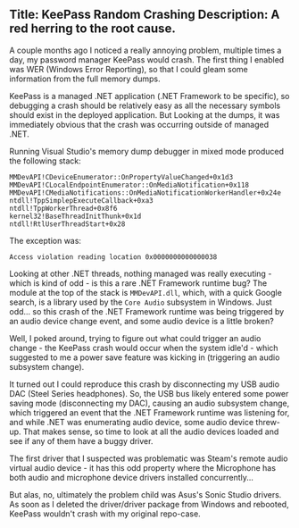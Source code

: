 Title: KeePass Random Crashing
Description: A red herring to the root cause.
---

A couple months ago I noticed a really annoying problem, multiple times a day, my password manager KeePass would crash. The first thing I enabled was WER (Windows Error Reporting), so that I could gleam some information from the full memory dumps.

KeePass is a managed .NET application (.NET Framework to be specific), so debugging a crash should be relatively easy as all the necessary symbols should exist in the deployed application. But Looking at the dumps, it was immediately obvious that the crash was occurring outside of managed .NET.

Running Visual Studio's memory dump debugger in mixed mode produced the following stack:

```
MMDevAPI!CDeviceEnumerator::OnPropertyValueChanged+0x1d3
MMDevAPI!CLocalEndpointEnumerator::OnMediaNotification+0x118
MMDevAPI!CMediaNotifications::OnMediaNotificationWorkerHandler+0x24e
ntdll!TppSimplepExecuteCallback+0xa3
ntdll!TppWorkerThread+0x8f6
kernel32!BaseThreadInitThunk+0x1d
ntdll!RtlUserThreadStart+0x28
```

The exception was:

```
Access violation reading location 0x0000000000000038
```

Looking at other .NET threads, nothing managed was really executing - which is kind of odd - is this a rare .NET Framework runtime bug? The module at the top of the stack is `MMDevAPI.dll`, which, with a quick Google search, is a library used by the `Core Audio` subsystem in Windows. Just odd... so this crash of the .NET Framework runtime was being triggered by an audio device change event, and some audio device is a little broken?

Well, I poked around, trying to figure out what could trigger an audio change - the KeePass crash would occur when the system idle'd - which suggested to me a power save feature was kicking in (triggering an audio subsystem change).

It turned out I could reproduce this crash by disconnecting my USB audio DAC (Steel Series headphones). So, the USB bus likely entered some power saving mode (disconnecting my DAC), causing an audio subsystem change, which triggered an event that the .NET Framework runtime was listening for, and while .NET was enumerating audio device, some audio device threw-up. That makes sense, so time to look at all the audio devices loaded and see if any of them have a buggy driver.

The first driver that I suspected was problematic was Steam's remote audio virtual audio device - it has this odd property where the Microphone has both audio and microphone device drivers installed concurrently...

But alas, no, ultimately the problem child was Asus's Sonic Studio drivers. As soon as I deleted the driver/driver package from Windows and rebooted, KeePass wouldn't crash with my original repo-case.
